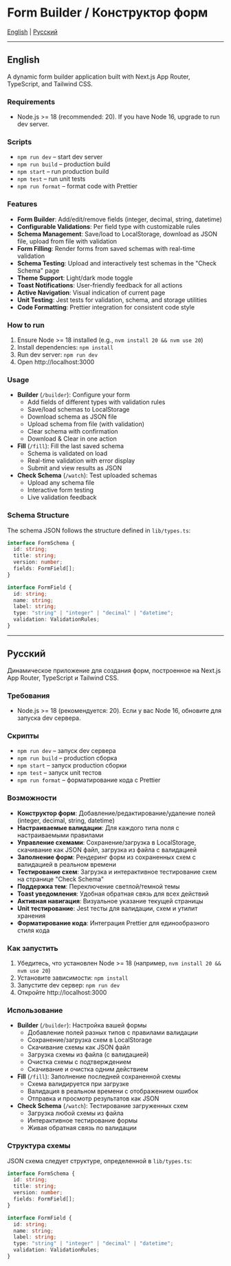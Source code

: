 # Form Builder / Конструктор форм

[English](#english) | [Русский](#russian)

---

## English

A dynamic form builder application built with Next.js App Router, TypeScript, and Tailwind CSS.

### Requirements
- Node.js >= 18 (recommended: 20). If you have Node 16, upgrade to run dev server.

### Scripts
- `npm run dev` – start dev server
- `npm run build` – production build
- `npm start` – run production build
- `npm test` – run unit tests
- `npm run format` – format code with Prettier

### Features
- **Form Builder**: Add/edit/remove fields (integer, decimal, string, datetime)
- **Configurable Validations**: Per field type with customizable rules
- **Schema Management**: Save/load to LocalStorage, download as JSON file, upload from file with validation
- **Form Filling**: Render forms from saved schemas with real-time validation
- **Schema Testing**: Upload and interactively test schemas in the "Check Schema" page
- **Theme Support**: Light/dark mode toggle
- **Toast Notifications**: User-friendly feedback for all actions
- **Active Navigation**: Visual indication of current page
- **Unit Testing**: Jest tests for validation, schema, and storage utilities
- **Code Formatting**: Prettier integration for consistent code style

### How to run
1. Ensure Node >= 18 installed (e.g., `nvm install 20 && nvm use 20`)
2. Install dependencies: `npm install`
3. Run dev server: `npm run dev`
4. Open http://localhost:3000

### Usage
- **Builder** (`/builder`): Configure your form
  - Add fields of different types with validation rules
  - Save/load schemas to LocalStorage
  - Download schema as JSON file
  - Upload schema from file (with validation)
  - Clear schema with confirmation
  - Download & Clear in one action
- **Fill** (`/fill`): Fill the last saved schema
  - Schema is validated on load
  - Real-time validation with error display
  - Submit and view results as JSON
- **Check Schema** (`/watch`): Test uploaded schemas
  - Upload any schema file
  - Interactive form testing
  - Live validation feedback

### Schema Structure
The schema JSON follows the structure defined in `lib/types.ts`:
```typescript
interface FormSchema {
  id: string;
  title: string;
  version: number;
  fields: FormField[];
}

interface FormField {
  id: string;
  name: string;
  label: string;
  type: "string" | "integer" | "decimal" | "datetime";
  validation: ValidationRules;
}
```

---

## Русский

Динамическое приложение для создания форм, построенное на Next.js App Router, TypeScript и Tailwind CSS.

### Требования
- Node.js >= 18 (рекомендуется: 20). Если у вас Node 16, обновите для запуска dev сервера.

### Скрипты
- `npm run dev` – запуск dev сервера
- `npm run build` – production сборка
- `npm start` – запуск production сборки
- `npm test` – запуск unit тестов
- `npm run format` – форматирование кода с Prettier

### Возможности
- **Конструктор форм**: Добавление/редактирование/удаление полей (integer, decimal, string, datetime)
- **Настраиваемые валидации**: Для каждого типа поля с настраиваемыми правилами
- **Управление схемами**: Сохранение/загрузка в LocalStorage, скачивание как JSON файл, загрузка из файла с валидацией
- **Заполнение форм**: Рендеринг форм из сохраненных схем с валидацией в реальном времени
- **Тестирование схем**: Загрузка и интерактивное тестирование схем на странице "Check Schema"
- **Поддержка тем**: Переключение светлой/темной темы
- **Toast уведомления**: Удобная обратная связь для всех действий
- **Активная навигация**: Визуальное указание текущей страницы
- **Unit тестирование**: Jest тесты для валидации, схем и утилит хранения
- **Форматирование кода**: Интеграция Prettier для единообразного стиля кода

### Как запустить
1. Убедитесь, что установлен Node >= 18 (например, `nvm install 20 && nvm use 20`)
2. Установите зависимости: `npm install`
3. Запустите dev сервер: `npm run dev`
4. Откройте http://localhost:3000

### Использование
- **Builder** (`/builder`): Настройка вашей формы
  - Добавление полей разных типов с правилами валидации
  - Сохранение/загрузка схем в LocalStorage
  - Скачивание схемы как JSON файл
  - Загрузка схемы из файла (с валидацией)
  - Очистка схемы с подтверждением
  - Скачивание и очистка одним действием
- **Fill** (`/fill`): Заполнение последней сохраненной схемы
  - Схема валидируется при загрузке
  - Валидация в реальном времени с отображением ошибок
  - Отправка и просмотр результатов как JSON
- **Check Schema** (`/watch`): Тестирование загруженных схем
  - Загрузка любой схемы из файла
  - Интерактивное тестирование формы
  - Живая обратная связь по валидации

### Структура схемы
JSON схема следует структуре, определенной в `lib/types.ts`:
```typescript
interface FormSchema {
  id: string;
  title: string;
  version: number;
  fields: FormField[];
}

interface FormField {
  id: string;
  name: string;
  label: string;
  type: "string" | "integer" | "decimal" | "datetime";
  validation: ValidationRules;
}
```

